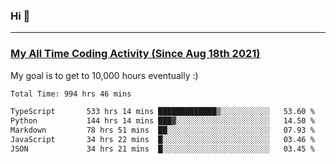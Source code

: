 ### Hi 🙂

---

### <a href="https://wakatime.com/@Eroxl">My All Time Coding Activity (Since Aug 18th 2021)</a>
My goal is to get to 10,000 hours eventually :)
<!--START_SECTION:waka-->

```txt
Total Time: 994 hrs 46 mins

TypeScript       533 hrs 14 mins █████████████▒░░░░░░░░░░░   53.60 %
Python           144 hrs 14 mins ███▓░░░░░░░░░░░░░░░░░░░░░   14.50 %
Markdown         78 hrs 51 mins  ██░░░░░░░░░░░░░░░░░░░░░░░   07.93 %
JavaScript       34 hrs 22 mins  █░░░░░░░░░░░░░░░░░░░░░░░░   03.46 %
JSON             34 hrs 21 mins  █░░░░░░░░░░░░░░░░░░░░░░░░   03.45 %
```

<!--END_SECTION:waka-->
